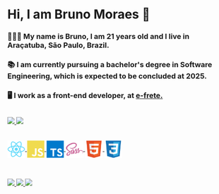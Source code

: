 <h1> Hi, I am Bruno Moraes 👋 </h1>
<h3> 👨🏻‍💻 My name is Bruno, I am 21 years old and I live in Araçatuba, São Paulo, Brazil. </h3>
<h3> 📚 I am currently pursuing a bachelor's degree in Software Engineering, which is expected to be concluded at 2025. </h3>
<h3> 🖥️ I work as a front-end developer, at <a target="_blank" href="https://www.efrete.com.br/">e-frete. </a></h3>
   
<div><br>
  <a href="https://github.com/brunomoraesks">
  <img height="180em" src="https://github-readme-stats.vercel.app/api?username=brunomoraesks&show_icons=true&theme=dark&include_all_commits=true&count_private=true"/>
  <img height="180em" src="https://github-readme-stats.vercel.app/api/top-langs/?username=brunomoraesks&layout=compact&langs_count=7&theme=dark"/><br><br>
</div>
  

<div style="display: inline_block"><br>
  
  <img align="center" alt="Rafa-React" height="40" width="40" src="https://raw.githubusercontent.com/devicons/devicon/master/icons/react/react-original.svg">
  <img align="center" alt="Rafa-Js" height="40" width="40" src="https://raw.githubusercontent.com/devicons/devicon/master/icons/javascript/javascript-plain.svg">
  <img align="center" alt="Rafa-Ts" height="40" width="40" src="https://raw.githubusercontent.com/devicons/devicon/master/icons/typescript/typescript-plain.svg">
  <img align="center" alt="Rafa-CSS" height="40" width="40" src="https://raw.githubusercontent.com/devicons/devicon/master/icons/sass/sass-original.svg">
  <img align="center" alt="Rafa-HTML" height="40" width="40" src="https://raw.githubusercontent.com/devicons/devicon/master/icons/html5/html5-original.svg">
  <img align="center" alt="Rafa-CSS" height="40" width="40" src="https://raw.githubusercontent.com/devicons/devicon/master/icons/css3/css3-original.svg">
  
</div><br>
  
   ##
  
<div style="display: inline_block">
  
  <a href="https://www.linkedin.com/in/brunomoraesks/" target="_blank">
    <img src="https://img.shields.io/badge/LinkedIn-0077B5?style=for-the-badge&logo=linkedin&logoColor=white" />
  </a>
  
  <a href="mailto:brunomoraes.ti@gmail.com" target="_blank">
    <img src="https://img.shields.io/badge/Gmail-D14836?style=for-the-badge&logo=gmail&logoColor=white" />
  </a>
  
  <a href="https://www.instagram.com/brunomoraesks/" target="_blank">
    <img src="https://img.shields.io/badge/Instagram-E4405F?style=for-the-badge&logo=instagram&logoColor=white" />
  </a>
    
</div>
